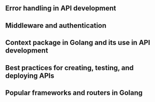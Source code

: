 
## Error handling in API development

## Middleware and authentication

## Context package in Golang and its use in API development

## Best practices for creating, testing, and deploying APIs

## Popular frameworks and routers in Golang